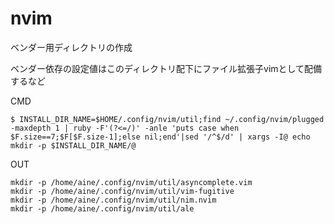 # nvim

ベンダー用ディレクトリの作成

ベンダー依存の設定値はこのディレクトリ配下にファイル拡張子vimとして配備するなど

CMD
```
$ INSTALL_DIR_NAME=$HOME/.config/nvim/util;find ~/.config/nvim/plugged -maxdepth 1 | ruby -F'(?<=/)' -anle 'puts case when $F.size==7;$F[$F.size-1];else nil;end'|sed '/^$/d' | xargs -I@ echo mkdir -p $INSTALL_DIR_NAME/@
```
OUT

```
mkdir -p /home/aine/.config/nvim/util/asyncomplete.vim
mkdir -p /home/aine/.config/nvim/util/vim-fugitive
mkdir -p /home/aine/.config/nvim/util/nim.nvim
mkdir -p /home/aine/.config/nvim/util/ale
```

